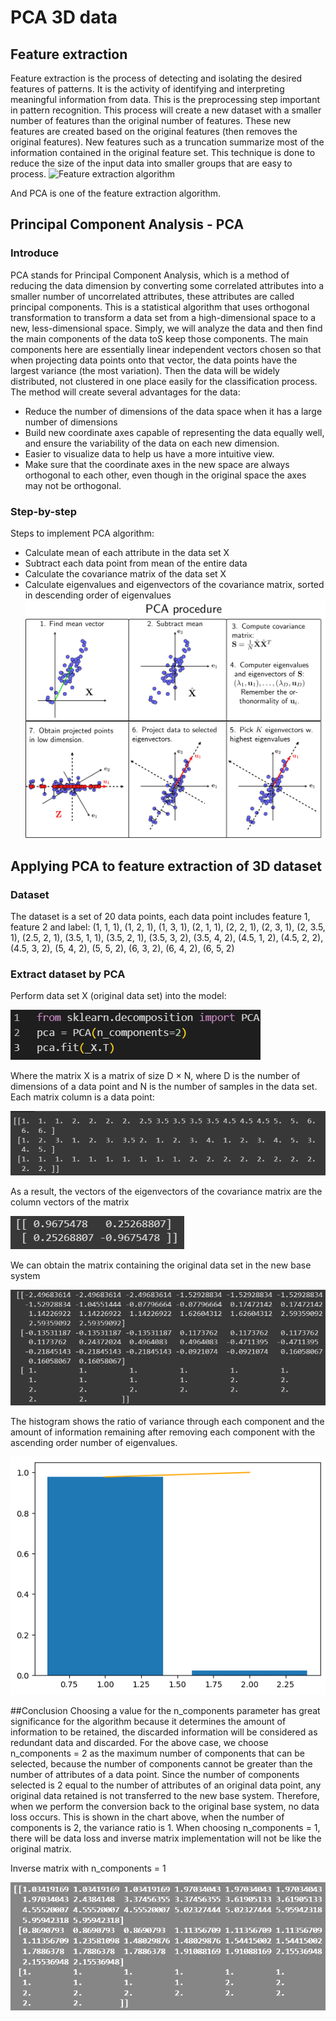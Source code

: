 # PCA 3D data
## Feature extraction
Feature extraction is the process of detecting and isolating the desired features of patterns. It is the activity of identifying and interpreting meaningful information from data. This is the preprocessing step important in pattern recognition. This process will create a new dataset with a smaller number of features than the original number of features. These new features are created based on the original features (then removes the original features). New features such as a truncation summarize most of the information contained in the original feature set. This technique is done to reduce the size of the input data into smaller groups that are easy to process.
![Feature extraction algorithm](https://miro.medium.com/v2/resize:fit:800/0*sQzmiOf8Yb_18HX1.png)

And PCA is one of the feature extraction algorithm.
## Principal Component Analysis - PCA
### Introduce
PCA stands for Principal Component Analysis, which is a method of reducing the data dimension by converting some correlated attributes into a smaller number of uncorrelated attributes, these attributes are called principal components. This is a statistical algorithm that uses orthogonal transformation to transform a data set from a high-dimensional space to a new, less-dimensional space. Simply, we will analyze the data and then find the main components of the data toS keep those components. The main components here are essentially linear independent vectors chosen so that when projecting data points onto that vector, the data points have the largest variance (the most variation). Then the data will be widely distributed, not clustered in one place easily for the classification process. The method will create several advantages for the data:
- Reduce the number of dimensions of the data space when it has a large number of dimensions
- Build new coordinate axes capable of representing the data equally well, and ensure the variability of the data on each new dimension.
- Easier to visualize data to help us have a more intuitive view.
- Make sure that the coordinate axes in the new space are always orthogonal to each other, even though in the original space the axes may not be orthogonal.
### Step-by-step
Steps to implement PCA algorithm:
- Calculate mean of each attribute in the data set X
- Subtract each data point from mean of the entire data
- Calculate the covariance matrix of the data set X
- Calculate eigenvalues and eigenvectors of the covariance matrix, sorted in descending order of eigenvalues
![PCA procedure](.\img\pca_procedure.png)
## Applying PCA to feature extraction of 3D dataset
### Dataset
The dataset is a set of 20 data points, each data point includes feature 1, feature 2 and label:
(1, 1, 1), (1, 2, 1), (1, 3, 1), (2, 1, 1), (2, 2, 1), (2, 3, 1), (2, 3.5, 1), (2.5, 2, 1), (3.5, 1, 1), (3.5, 2,
1), (3.5, 3, 2), (3.5, 4, 2), (4.5, 1, 2), (4.5, 2, 2), (4.5, 3, 2), (5, 4, 2), (5, 5, 2), (6, 3, 2), (6, 4, 2),
(6, 5, 2)

### Extract dataset by PCA
Perform data set X (original data set) into the model:

![Start algorithm](./img/train.png)

Where the matrix X is a matrix of size D × N, where D is the number of dimensions of a data point and N is the number of samples in the data set. Each matrix column is a data point:

![Input matrix X](./img/matrix_X.png)

As a result, the vectors of the eigenvectors of the covariance matrix are the column vectors of the matrix

![Eigenvalue matrix X](./img/eigenvalue.png)

We can obtain the matrix containing the original data set in the new base system

![New matrix](./img/new%20matrix.png)

The histogram shows the ratio of variance through each component and the amount of information remaining after removing each component with the ascending order number of eigenvalues.

![Graph](./img/graph.png)

##Conclusion
Choosing a value for the n_components parameter has great significance for the algorithm because it determines the amount of information to be retained, the discarded information will be considered as redundant data and discarded. For the above case, we choose n_components = 2 as the maximum number of components that can be selected, because the number of components cannot be greater than the number of attributes of a data point. Since the number of components selected is 2 equal to the number of attributes of an original data point, any original data retained is not transferred to the new base system. Therefore, when we perform the conversion back to the original base system, no data loss occurs. This is shown in the chart above, when the number of components is 2, the variance ratio is 1. When choosing n_components = 1, there will be data loss and inverse matrix implementation will not be like the original matrix.

Inverse matrix with n_components = 1

![Inverse matrix with n_components = 1](./img/inverse%20matrix.png)
